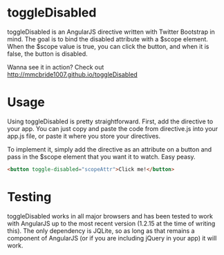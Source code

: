 toggleDisabled
==============

toggleDisabled is an AngularJS directive written with Twitter Bootstrap in mind. The goal is to bind the disabled attribute with a $scope element. When the $scope value is true, you can click the button, and when it is false, the button is disabled.

Wanna see it in action? Check out http://mmcbride1007.github.io/toggleDisabled

Usage
=====

Using toggleDisabled is pretty straightforward. First, add the directive to your app. You can just copy and paste the code from directive.js into your app.js file, or paste it where you store your directives.

To implement it, simply add the directive as an attribute on a button and pass in the $scope element that you want it to watch. Easy peasy.

```html
<button toggle-disabled="scopeAttr">Click me!</button>
```

Testing
=======

toggleDisabled works in all major browsers and has been tested to work with AngularJS up to the most recent version (1.2.15 at the time of writing this). The only dependency is JQLite, so as long as that remains a component of AngularJS (or if you are including jQuery in your app) it will work.
